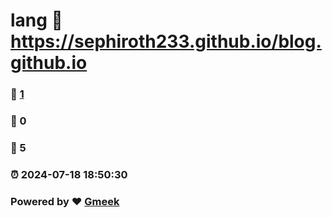 # lang :link: https://sephiroth233.github.io/blog.github.io 
### :page_facing_up: [1](https://sephiroth233.github.io/blog.github.io/tag.html) 
### :speech_balloon: 0 
### :hibiscus: 5 
### :alarm_clock: 2024-07-18 18:50:30 
### Powered by :heart: [Gmeek](https://github.com/Meekdai/Gmeek)
